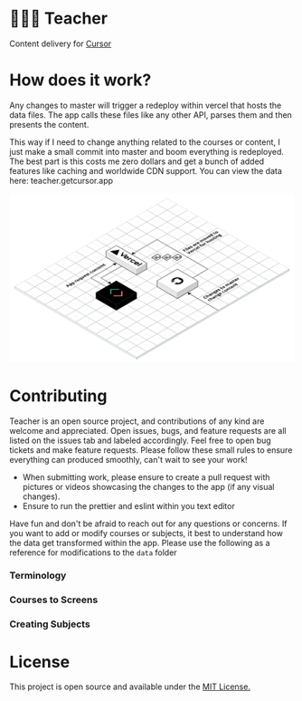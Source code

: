 # 👩🏽‍🏫 Teacher

Content delivery for [Cursor](https://github.com/awaseem/cursor)

# How does it work?

Any changes to master will trigger a redeploy within vercel that hosts the data files. The app calls these files like any other API, parses them and then presents the content.

This way if I need to change anything related to the courses or content, I just make a small commit into master and boom everything is redeployed. The best part is this costs me zero dollars and get a bunch of added features like caching and worldwide CDN support. You can view the data here: teacher.getcursor.app

![teacher design](./assets/teacher-design.png)

# Contributing

Teacher is an open source project, and contributions of any kind are welcome and appreciated. Open issues, bugs, and feature requests are all listed on the issues tab and labeled accordingly. Feel free to open bug tickets and make feature requests. Please follow these small rules to ensure everything can produced smoothly, can't wait to see your work!

- When submitting work, please ensure to create a pull request with pictures or videos showcasing the changes to the app (if any visual changes).
- Ensure to run the prettier and eslint within you text editor

Have fun and don't be afraid to reach out for any questions or concerns. If you want to add or modify courses or subjects, it best to understand how the data get transformed within the app. Please use the following as a reference for modifications to the `data` folder

### Terminology

### Courses to Screens

### Creating Subjects

# License

This project is open source and available under the [MIT License.](https://github.com/awaseem/teacher/blob/dev/LICENSE)
